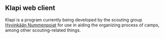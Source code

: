 ## Klapi web client
Klapi is a program currently being developed by the scouting group [Hyvinkään Nummenpojat](https://nummenpojat.com) for use in aiding the organizing process of camps, among other scouting-related things.
